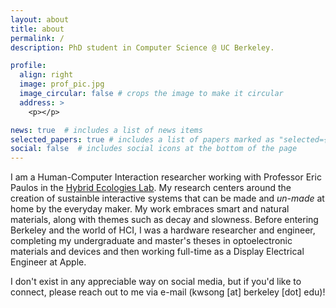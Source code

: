 ```yaml
---
layout: about
title: about
permalink: /
description: PhD student in Computer Science @ UC Berkeley.

profile:
  align: right
  image: prof_pic.jpg
  image_circular: false # crops the image to make it circular
  address: >
    <p></p>

news: true  # includes a list of news items
selected_papers: true # includes a list of papers marked as "selected={true}"
social: false  # includes social icons at the bottom of the page
---
```


I am a Human-Computer Interaction researcher working with Professor Eric Paulos in the <a href="http://www.hybrid-ecologies.org" target="_blank">Hybrid Ecologies Lab</a>. My research centers around the creation of sustainble interactive systems that can be made and <i>un-made</i> at home by the everyday maker. My work embraces smart and natural materials, along with themes such as decay and slowness. Before entering Berkeley and the world of HCI, I was a hardware researcher and engineer, completing my undergraduate and master's theses in optoelectronic materials and devices and then working full-time as a Display Electrical Engineer at Apple. 

I don't exist in any appreciable way on social media, but if you'd like to connect, please reach out to me via e-mail (kwsong [at] berkeley [dot] edu)!
